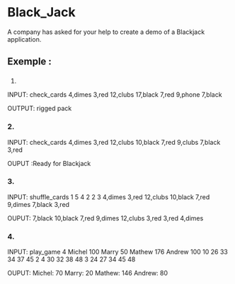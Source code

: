 # Black_Jack
A company has asked for your help to create a demo of a Blackjack application.

## Exemple :

###
1.
INPUT:
check_cards
4,dimes
3,red
12,clubs
17,black
7,red
9,phone
7,black


OUTPUT:
rigged pack

### 2.
INPUT:
check_cards
4,dimes
3,red
12,clubs
10,black
7,red
9,clubs
7,black
3,red

OUPUT :Ready for Blackjack

### 3.
INPUT:
shuffle_cards
1 5 4
2 2 3
4,dimes
3,red
12,clubs
10,black
7,red
9,dimes
7,black
3,red

OUPUT:
7,black
10,black
7,red
9,dimes
12,clubs
3,red
3,red
4,dimes

### 4.
INPUT:
play_game
4
Michel 100
Marry 50
Mathew 176
Andrew 100
10 26 33 34 37 45
2 4 30 32 38 48
3 24 27 34 45 48

OUPUT:
Michel: 70
Marry: 20
Mathew: 146
Andrew: 80

